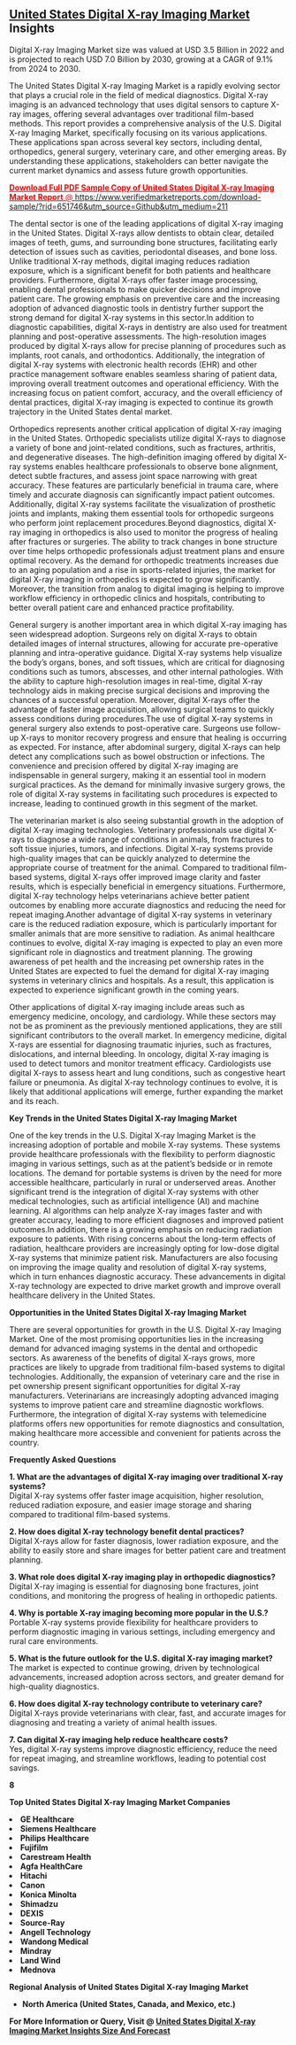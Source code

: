 <h2><a href="https://www.verifiedmarketreports.com/download-sample/?rid=651746&amp;utm_source=Github&amp;utm_medium=211" target="_blank">United States Digital X-ray Imaging Market</a> Insights</h2><p>Digital X-ray Imaging Market size was valued at USD 3.5 Billion in 2022 and is projected to reach USD 7.0 Billion by 2030, growing at a CAGR of 9.1% from 2024 to 2030.</p><p><p>The United States Digital X-ray Imaging Market is a rapidly evolving sector that plays a crucial role in the field of medical diagnostics. Digital X-ray imaging is an advanced technology that uses digital sensors to capture X-ray images, offering several advantages over traditional film-based methods. This report provides a comprehensive analysis of the U.S. Digital X-ray Imaging Market, specifically focusing on its various applications. These applications span across several key sectors, including dental, orthopedics, general surgery, veterinary care, and other emerging areas. By understanding these applications, stakeholders can better navigate the current market dynamics and assess future growth opportunities. <a href="#sample-download"><p><span class=""><span style="color: #ff0000;"><strong>Download Full PDF Sample Copy of United States Digital X-ray Imaging Market Report</strong> @ </span><a href="https://www.verifiedmarketreports.com/download-sample/?rid=651746&amp;utm_source=Github&amp;utm_medium=211" target="_blank">https://www.verifiedmarketreports.com/download-sample/?rid=651746&amp;utm_source=Github&amp;utm_medium=211</a></span></p></a></p><p>The dental sector is one of the leading applications of digital X-ray imaging in the United States. Digital X-rays allow dentists to obtain clear, detailed images of teeth, gums, and surrounding bone structures, facilitating early detection of issues such as cavities, periodontal diseases, and bone loss. Unlike traditional X-ray methods, digital imaging reduces radiation exposure, which is a significant benefit for both patients and healthcare providers. Furthermore, digital X-rays offer faster image processing, enabling dental professionals to make quicker decisions and improve patient care. The growing emphasis on preventive care and the increasing adoption of advanced diagnostic tools in dentistry further support the strong demand for digital X-ray systems in this sector.In addition to diagnostic capabilities, digital X-rays in dentistry are also used for treatment planning and post-operative assessments. The high-resolution images produced by digital X-rays allow for precise planning of procedures such as implants, root canals, and orthodontics. Additionally, the integration of digital X-ray systems with electronic health records (EHR) and other practice management software enables seamless sharing of patient data, improving overall treatment outcomes and operational efficiency. With the increasing focus on patient comfort, accuracy, and the overall efficiency of dental practices, digital X-ray imaging is expected to continue its growth trajectory in the United States dental market.</p><p>Orthopedics represents another critical application of digital X-ray imaging in the United States. Orthopedic specialists utilize digital X-rays to diagnose a variety of bone and joint-related conditions, such as fractures, arthritis, and degenerative diseases. The high-definition imaging offered by digital X-ray systems enables healthcare professionals to observe bone alignment, detect subtle fractures, and assess joint space narrowing with great accuracy. These features are particularly beneficial in trauma care, where timely and accurate diagnosis can significantly impact patient outcomes. Additionally, digital X-ray systems facilitate the visualization of prosthetic joints and implants, making them essential tools for orthopedic surgeons who perform joint replacement procedures.Beyond diagnostics, digital X-ray imaging in orthopedics is also used to monitor the progress of healing after fractures or surgeries. The ability to track changes in bone structure over time helps orthopedic professionals adjust treatment plans and ensure optimal recovery. As the demand for orthopedic treatments increases due to an aging population and a rise in sports-related injuries, the market for digital X-ray imaging in orthopedics is expected to grow significantly. Moreover, the transition from analog to digital imaging is helping to improve workflow efficiency in orthopedic clinics and hospitals, contributing to better overall patient care and enhanced practice profitability.</p><p>General surgery is another important area in which digital X-ray imaging has seen widespread adoption. Surgeons rely on digital X-rays to obtain detailed images of internal structures, allowing for accurate pre-operative planning and intra-operative guidance. Digital X-ray systems help visualize the body’s organs, bones, and soft tissues, which are critical for diagnosing conditions such as tumors, abscesses, and other internal pathologies. With the ability to capture high-resolution images in real-time, digital X-ray technology aids in making precise surgical decisions and improving the chances of a successful operation. Moreover, digital X-rays offer the advantage of faster image acquisition, allowing surgical teams to quickly assess conditions during procedures.The use of digital X-ray systems in general surgery also extends to post-operative care. Surgeons use follow-up X-rays to monitor recovery progress and ensure that healing is occurring as expected. For instance, after abdominal surgery, digital X-rays can help detect any complications such as bowel obstruction or infections. The convenience and precision offered by digital X-ray imaging are indispensable in general surgery, making it an essential tool in modern surgical practices. As the demand for minimally invasive surgery grows, the role of digital X-ray systems in facilitating such procedures is expected to increase, leading to continued growth in this segment of the market.</p><p>The veterinarian market is also seeing substantial growth in the adoption of digital X-ray imaging technologies. Veterinary professionals use digital X-rays to diagnose a wide range of conditions in animals, from fractures to soft tissue injuries, tumors, and infections. Digital X-ray systems provide high-quality images that can be quickly analyzed to determine the appropriate course of treatment for the animal. Compared to traditional film-based systems, digital X-rays offer improved image clarity and faster results, which is especially beneficial in emergency situations. Furthermore, digital X-ray technology helps veterinarians achieve better patient outcomes by enabling more accurate diagnostics and reducing the need for repeat imaging.Another advantage of digital X-ray systems in veterinary care is the reduced radiation exposure, which is particularly important for smaller animals that are more sensitive to radiation. As animal healthcare continues to evolve, digital X-ray imaging is expected to play an even more significant role in diagnostics and treatment planning. The growing awareness of pet health and the increasing pet ownership rates in the United States are expected to fuel the demand for digital X-ray imaging systems in veterinary clinics and hospitals. As a result, this application is expected to experience significant growth in the coming years.</p><p>Other applications of digital X-ray imaging include areas such as emergency medicine, oncology, and cardiology. While these sectors may not be as prominent as the previously mentioned applications, they are still significant contributors to the overall market. In emergency medicine, digital X-rays are essential for diagnosing traumatic injuries, such as fractures, dislocations, and internal bleeding. In oncology, digital X-ray imaging is used to detect tumors and monitor treatment efficacy. Cardiologists use digital X-rays to assess heart and lung conditions, such as congestive heart failure or pneumonia. As digital X-ray technology continues to evolve, it is likely that additional applications will emerge, further expanding the market and its reach.</p><p><strong>Key Trends in the United States Digital X-ray Imaging Market</strong></p><p>One of the key trends in the U.S. Digital X-ray Imaging Market is the increasing adoption of portable and mobile X-ray systems. These systems provide healthcare professionals with the flexibility to perform diagnostic imaging in various settings, such as at the patient’s bedside or in remote locations. The demand for portable systems is driven by the need for more accessible healthcare, particularly in rural or underserved areas. Another significant trend is the integration of digital X-ray systems with other medical technologies, such as artificial intelligence (AI) and machine learning. AI algorithms can help analyze X-ray images faster and with greater accuracy, leading to more efficient diagnoses and improved patient outcomes.In addition, there is a growing emphasis on reducing radiation exposure to patients. With rising concerns about the long-term effects of radiation, healthcare providers are increasingly opting for low-dose digital X-ray systems that minimize patient risk. Manufacturers are also focusing on improving the image quality and resolution of digital X-ray systems, which in turn enhances diagnostic accuracy. These advancements in digital X-ray technology are expected to drive market growth and improve overall healthcare delivery in the United States.</p><p><strong>Opportunities in the United States Digital X-ray Imaging Market</strong></p><p>There are several opportunities for growth in the U.S. Digital X-ray Imaging Market. One of the most promising opportunities lies in the increasing demand for advanced imaging systems in the dental and orthopedic sectors. As awareness of the benefits of digital X-rays grows, more practices are likely to upgrade from traditional film-based systems to digital technologies. Additionally, the expansion of veterinary care and the rise in pet ownership present significant opportunities for digital X-ray manufacturers. Veterinarians are increasingly adopting advanced imaging systems to improve patient care and streamline diagnostic workflows. Furthermore, the integration of digital X-ray systems with telemedicine platforms offers new opportunities for remote diagnostics and consultation, making healthcare more accessible and convenient for patients across the country.</p><p><strong>Frequently Asked Questions</strong></p><p><strong>1. What are the advantages of digital X-ray imaging over traditional X-ray systems?</strong><br>Digital X-ray systems offer faster image acquisition, higher resolution, reduced radiation exposure, and easier image storage and sharing compared to traditional film-based systems.</p><p><strong>2. How does digital X-ray technology benefit dental practices?</strong><br>Digital X-rays allow for faster diagnosis, lower radiation exposure, and the ability to easily store and share images for better patient care and treatment planning.</p><p><strong>3. What role does digital X-ray imaging play in orthopedic diagnostics?</strong><br>Digital X-ray imaging is essential for diagnosing bone fractures, joint conditions, and monitoring the progress of healing in orthopedic patients.</p><p><strong>4. Why is portable X-ray imaging becoming more popular in the U.S.?</strong><br>Portable X-ray systems provide flexibility for healthcare providers to perform diagnostic imaging in various settings, including emergency and rural care environments.</p><p><strong>5. What is the future outlook for the U.S. digital X-ray imaging market?</strong><br>The market is expected to continue growing, driven by technological advancements, increased adoption across sectors, and greater demand for high-quality diagnostics.</p><p><strong>6. How does digital X-ray technology contribute to veterinary care?</strong><br>Digital X-rays provide veterinarians with clear, fast, and accurate images for diagnosing and treating a variety of animal health issues.</p><p><strong>7. Can digital X-ray imaging help reduce healthcare costs?</strong><br>Yes, digital X-ray systems improve diagnostic efficiency, reduce the need for repeat imaging, and streamline workflows, leading to potential cost savings.</p><p><strong>8</p><p><strong>Top United States Digital X-ray Imaging Market Companies</strong></p><div data-test-id=""><p><li>GE Healthcare</li><li> Siemens Healthcare</li><li> Philips Healthcare</li><li> Fujifilm</li><li> Carestream Health</li><li> Agfa HealthCare</li><li> Hitachi</li><li> Canon</li><li> Konica Minolta</li><li> Shimadzu</li><li> DEXIS</li><li> Source-Ray</li><li> Angell Technology</li><li> Wandong Medical</li><li> Mindray</li><li> Land Wind</li><li> Mednova</li></p><div><strong>Regional Analysis of&nbsp;United States Digital X-ray Imaging Market</strong></div><ul><li dir="ltr"><p dir="ltr">North America&nbsp;(United States, Canada, and Mexico, etc.)</p></li></ul><p><strong>For More Information or Query, Visit @&nbsp;</strong><strong><a href="https://www.verifiedmarketreports.com/product/digital-x-ray-imaging-market/?utm_source=Github&amp;utm_medium=211" target="_blank">United States Digital X-ray Imaging Market Insights Size And Forecast</a></strong></p></div>
